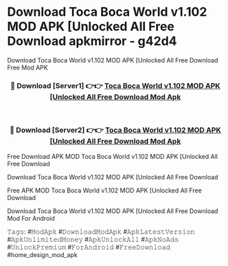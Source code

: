 # Download Toca Boca World v1.102 MOD APK [Unlocked All Free Download apkmirror - g42d4
Download Toca Boca World v1.102 MOD APK [Unlocked All Free Download Free Mod APK

<div align="center">
<h3>🔴 Download [Server1] 👉👉 <a href="https://apk-comot.site?title=Toca_Boca_World_v1.102_MOD_APK_[Unlocked_All_Free_Download">Toca Boca World v1.102 MOD APK [Unlocked All Free Download Mod Apk</a></h3><br>

<h3>🔴 Download [Server2] 👉👉 <a href="https://apk-comot.site?title=Toca_Boca_World_v1.102_MOD_APK_[Unlocked_All_Free_Download">Toca Boca World v1.102 MOD APK [Unlocked All Free Download Mod Apk</a></h3>
</div>


Free Download APK MOD Toca Boca World v1.102 MOD APK [Unlocked All Free Download

Download Toca Boca World v1.102 MOD APK [Unlocked All Free Download 

Free APK MOD Toca Boca World v1.102 MOD APK [Unlocked All Free Download 

Download Toca Boca World v1.102 MOD APK [Unlocked All Free Download Mod For Android

𝚃𝚊𝚐𝚜: #𝙼𝚘𝚍𝙰𝚙𝚔 #𝙳𝚘𝚠𝚗𝚕𝚘𝚊𝚍𝙼𝚘𝚍𝙰𝚙𝚔 #𝙰𝚙𝚔𝙻𝚊𝚝𝚎𝚜𝚝𝚅𝚎𝚛𝚜𝚒𝚘𝚗 #𝙰𝚙𝚔𝚄𝚗𝚕𝚒𝚖𝚒𝚝𝚎𝚍𝙼𝚘𝚗𝚎𝚢 #𝙰𝚙𝚔𝚄𝚗𝚕𝚘𝚌𝚔𝙰𝚕𝚕 #𝙰𝚙𝚔𝙽𝚘𝙰𝚍𝚜 #𝚄𝚗𝚕𝚘𝚌𝚔𝙿𝚛𝚎𝚖𝚒𝚞𝚖 #𝙵𝚘𝚛𝙰𝚗𝚍𝚛𝚘𝚒𝚍 #𝙵𝚛𝚎𝚎𝙳𝚘𝚠𝚗𝚕𝚘𝚊𝚍 #home_design_mod_apk